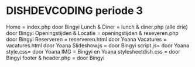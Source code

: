 # DISHDEVCODING periode 3

Home = index.php door Bingyi
Lunch & Diner = lunch & diner.php (alle drie) door Bingyi
Openingstijden & Locatie = openingstijden & reseveren.php door Bingyi
Reserveren = reserveren.html door Yoana
Vacatures = vacatures.html door Yoana
Slideshow.js = door Bingyi
script.js= door Yoana
style.css= door Yoana
IMG = Bingyi en Yoana
stylesheetdish.css = door Bingyi
footer & header.php = door Bingyi